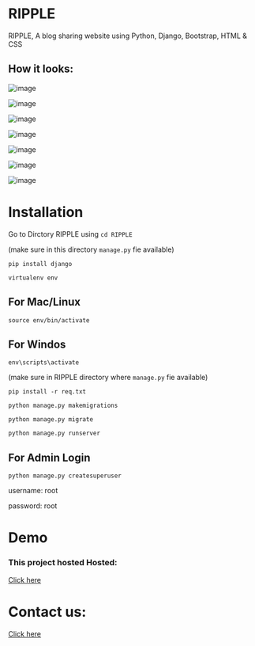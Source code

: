 # **RIPPLE**
RIPPLE, A blog sharing website using Python, Django, Bootstrap, HTML & CSS
## How it looks:
![image](https://github.com/shashwat993/RIPPLE/assets/108952343/24e8874c-835e-48cc-a6ad-6a3a0005e0ed)

![image](https://github.com/shashwat993/RIPPLE/assets/108952343/ed4e3594-c5ba-4d4e-9903-43f108fb40a5)

![image](https://github.com/shashwat993/RIPPLE/assets/108952343/01927874-8d48-4841-82fc-b7bb22165de0)

![image](https://github.com/shashwat993/RIPPLE/assets/108952343/bb5af8b9-d0b9-4745-828f-7677d43488dd)

![image](https://github.com/shashwat993/RIPPLE/assets/108952343/fbcce81d-a204-44fe-81e7-b3021c0b1d69)

![image](https://github.com/shashwat993/RIPPLE/assets/108952343/55291d3a-7a63-470e-841e-bb472d6a6cee)

![image](https://github.com/shashwat993/RIPPLE/assets/108952343/5351c267-bd28-4a6c-afe0-c011c76de9b5)


# Installation
Go to Dirctory RIPPLE using `cd RIPPLE`

(make sure in this directory `manage.py` fie available)

`pip install django`

`virtualenv env`
## For Mac/Linux

`source env/bin/activate`

## For Windos

`env\scripts\activate`

(make sure in RIPPLE directory where `manage.py` fie available)

`pip install -r req.txt`

`python manage.py makemigrations`

`python manage.py migrate`


`python manage.py runserver`

## For Admin Login

`python manage.py createsuperuser`

username: root

password: root

# Demo 
### This project hosted Hosted:

[Click here]([url](http://xjisas.pythonanywhere.com/))

# Contact us:

[Click here ](https://www.instagram.com/x_jisas/)








